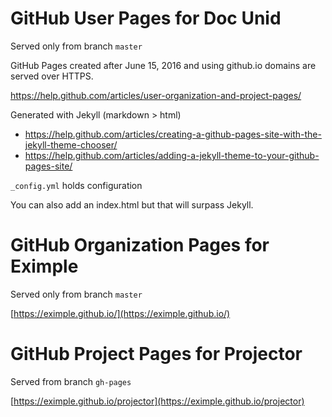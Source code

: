 # GitHub User Pages for Doc Unid

Served only from branch `master`

GitHub Pages created after June 15, 2016 and using github.io domains are served over HTTPS. 

https://help.github.com/articles/user-organization-and-project-pages/

Generated with Jekyll (markdown > html)
- https://help.github.com/articles/creating-a-github-pages-site-with-the-jekyll-theme-chooser/
- https://help.github.com/articles/adding-a-jekyll-theme-to-your-github-pages-site/

`_config.yml` holds configuration  

You can also add an index.html but that will surpass Jekyll.

# GitHub Organization Pages for Eximple

Served only from branch `master`

[https://eximple.github.io/](https://eximple.github.io/)

# GitHub Project Pages for Projector

Served from branch `gh-pages`

[https://eximple.github.io/projector](https://eximple.github.io/projector)

